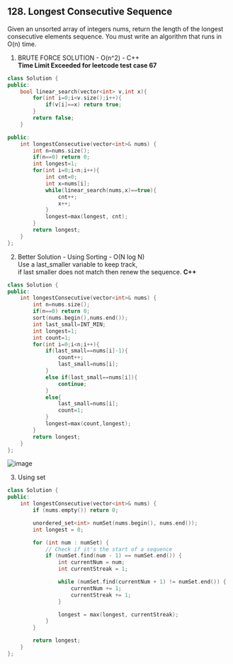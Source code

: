 ## 128. Longest Consecutive Sequence
Given an unsorted array of integers nums, return the length of the longest consecutive elements sequence.
You must write an algorithm that runs in O(n) time.

1. BRUTE FORCE SOLUTION - O(n^2) - C++ <br/>
**Time Limit Exceeded for leetcode test case 67**
```cpp
class Solution {
public:
    bool linear_search(vector<int> v,int x){
        for(int i=0;i<v.size();i++){
            if(v[i]==x) return true;
        }
        return false;
    }

public:
    int longestConsecutive(vector<int>& nums) {
        int n=nums.size();
        if(n==0) return 0;
        int longest=1;
        for(int i=0;i<n;i++){
            int cnt=0;
            int x=nums[i];
            while(linear_search(nums,x)==true){
                cnt++;
                x++;
            }
            longest=max(longest, cnt);
        }       
        return longest;
    }
};
```

2. Better Solution - Using Sorting - O(N log N) <br/>
   Use a last_smaller variable to keep track, <br/>
   if last smaller does not match then renew the sequence.
**C++**
```cpp
class Solution {
public:
    int longestConsecutive(vector<int>& nums) {
        int n=nums.size();
        if(n==0) return 0;
        sort(nums.begin(),nums.end());
        int last_small=INT_MIN;
        int longest=1;
        int count=1;
        for(int i=0;i<n;i++){
            if(last_small==nums[i]-1){
                count++;
                last_small=nums[i];
            }
            else if(last_small==nums[i]){
                continue;
            }
            else{
                last_small=nums[i];
                count=1;
            }
            longest=max(count,longest);
        }
        return longest;
    }
};
```
![image](https://github.com/user-attachments/assets/4a00403c-3d74-4a8e-81cb-c1d8951936fb)


3. Using set
```cpp
class Solution {
public:
    int longestConsecutive(vector<int>& nums) {
        if (nums.empty()) return 0;

        unordered_set<int> numSet(nums.begin(), nums.end());
        int longest = 0;

        for (int num : numSet) {
            // Check if it's the start of a sequence
            if (numSet.find(num - 1) == numSet.end()) {
                int currentNum = num;
                int currentStreak = 1;

                while (numSet.find(currentNum + 1) != numSet.end()) {
                    currentNum += 1;
                    currentStreak += 1;
                }

                longest = max(longest, currentStreak);
            }
        }

        return longest;
    }
};
```
 
